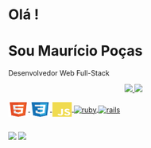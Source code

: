 # Olá ! 
# Sou Maurício Poças 

Desenvolvedor Web Full-Stack

<div align="center">
  <a href="https://github.com/mbpocas">
  <img height="180em" src="https://github-readme-stats.vercel.app/api?username=mbpocas&show_icons=true&theme=dark&include_all_commits=true&count_private=true"/>
  <img height="180em" src="https://github-readme-stats.vercel.app/api/top-langs/?username=mbpocas&layout=compact&langs_count=7&theme=dark"/>
</div>
<div style="display: inline_block"><br>
  <img align="center" alt="HTML" height="30" width="40" src="https://raw.githubusercontent.com/devicons/devicon/master/icons/html5/html5-original.svg">
  <img align="center" alt="CSS" height="30" width="40" src="https://raw.githubusercontent.com/devicons/devicon/master/icons/css3/css3-original.svg">
  <img align="center" alt="Js" height="30" width="40" src="https://raw.githubusercontent.com/devicons/devicon/master/icons/javascript/javascript-plain.svg">
  <img align="center" alt="ruby" height="30" width="40"
src="https://cdn.jsdelivr.net/gh/devicons/devicon/icons/ruby/ruby-plain.svg" />
  <img align="center" alt="rails" height="30" width="40" 
src="https://cdn.jsdelivr.net/gh/devicons/devicon/icons/rails/rails-plain-wordmark.svg" />
</div>

  ##
  
  <div> 
  <a href="https://instagram.com/mauricio_maugui" target="_blank"><img src="https://img.shields.io/badge/-Instagram-%23E4405F?style=for-the-badge&logo=instagram&logoColor=white" target="_blank"></a>
  <a href="https://www.linkedin.com/in/mauriciopocas/" target="_blank"><img src="https://img.shields.io/badge/-LinkedIn-%230077B5?style=for-the-badge&logo=linkedin&logoColor=white" target="_blank"></a> 
</div>
